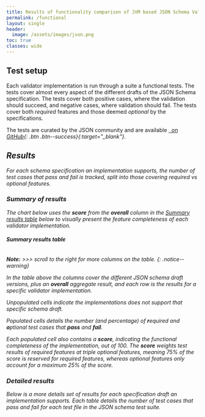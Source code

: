 ```yaml
---
title: Results of functionality comparison of JVM based JSON Schema Validation Implementations
permalink: /functional
layout: single
header:
  image: /assets/images/json.png
toc: true
classes: wide
---
```


## Test setup

Each validator implementation is run through a suite a functional tests.
The tests cover almost every aspect of the different drafts of the JSON Schema specification.
The tests cover both positive cases, where the validation should succeed, and negative cases, where validation should fail.
The tests cover both _required_ features and those deemed _optional_ by the specifications.

The tests are curated by the JSON community and are available [<i class="fab fa-fw fa-github"/>&nbsp; on GitHub][JSON-Schema-Test-Suite]{: .btn .btn--success}{:target="_blank"}.

## Results

For each schema specification an implementation supports, the number of test cases that pass and fail is tracked, 
split into those covering _required_ vs _optional_ features.

### Summary of results

The chart below uses the **score** from the **overall** column in the [Summary results table](#summary-of-results) below to visually 
present the feature completeness of each validator implementation.

<div>
  <canvas id="summaryChart"></canvas>
</div>

#### Summary results table

<div>
 <table id="summaryTable"></table>
</div>

**Note:** &gt;&gt;&gt; scroll to the right for more columns on the table.
{: .notice--warning}

In the table above the columns cover the different JSON schema draft versions, plus an **overall** aggregate result, 
and each row is the results for a specific validator implementation.

Unpopulated cells indicate the implementations does not support that specific schema draft.

Populated cells details the number (and percentage) of **r**equired and **o**ptional test cases that **pass** and **fail**.

Each populated cell also contains a **score**, indicating the functional completeness of the implementation, out of 100.
The **score** weights test results of _required_ features at triple _optional_ features, meaning 75% of the score is reserved for _required_ features,
whereas _optional_ features only account for a maximum 25% of the score.

[//]: # (Chart scripts: https://www.chartjs.org/docs/latest/)
<script src="https://cdn.jsdelivr.net/npm/chart.js"></script>

[//]: # (Table scripts: https://github.com/fiduswriter/Simple-DataTables)
<link href="https://cdn.jsdelivr.net/npm/simple-datatables@7.3.0/dist/style.css" rel="stylesheet" type="text/css">
<script src="https://cdn.jsdelivr.net/npm/simple-datatables@7.3.0" type="text/javascript"></script>

<script>
    const implData = 
        IMPLEMENTATIONS_JSON
    ;

    const summaryData = 
        FUNCTIONAL_SUMMARY_JSON  
    ;

    function createRow(row){
      function formatResult(result){
        if (result.score === 0.0) {
          return "";
        }

        return  "Score: " + result.score
           + "<br>pass:"
           + "<br>r: " + result.requiredPass + "(" + result.requiredPassPct + "%)"
           + "<br>o: " + result.optionalPass + "(" + result.optionalPassPct + "%)"
           + "<br>fail:"
           + "<br>r: " + result.requiredFail + "(" + result.requiredFailPct + "%)"
           + "<br>o: " + result.optionalFail + "(" + result.optionalFailPct + "%)"
           ;
      }
      let cells = row.slice(1).map(result => formatResult(result));
      cells.unshift(row[0]);
      return cells;
    } 

    new simpleDatatables.DataTable("#summaryTable", {
        paging: false,
        searchable: false,
        data: {
            "headings": summaryData.headings.map(h => h + '\u00A0'.repeat(Math.max(0, 25 - h.length))),
            "data": summaryData.rows.map(row => createRow(row))
        }
    });

    new Chart(document.getElementById('summaryChart'), 
        {
          type: 'bar',
          data: {
          labels: summaryData.rows.map(row => row[0]),
          datasets: [{
             data: summaryData.rows.map(row => row[1].score),
             borderColor: summaryData.rows.map(row => implData.find(impl => impl.shortName === row[0]).color),
            backgroundColor: summaryData.rows.map(row => implData.find(impl => impl.shortName === row[0]).color.replace('rgb', 'rgba').replace(')', ',0.2)')),
             borderWidth: 1
           }]
          },
          options: {
            plugins: {
                title: {
                    display: true,
                    text: 'Overall functional score'
                },
                legend: {
                    display: false
                }
            },
            scales: {
              y: {
                beginAtZero: false,
                suggestedMin: 80,
                suggestedMax: 100
              }
            }
          },
        });
</script>

[JSON-Schema-Test-Suite]: https://github.com/json-schema-org/JSON-Schema-Test-Suite

### Detailed results

Below is a more details set of results for each specification draft an implementation supports.
Each table details the number of test cases that pass and fail for each test file in the JSON schema test suite.

[//]: # (Do not add content below this line, or delete the line following this comment, as the build appends data to this file)
